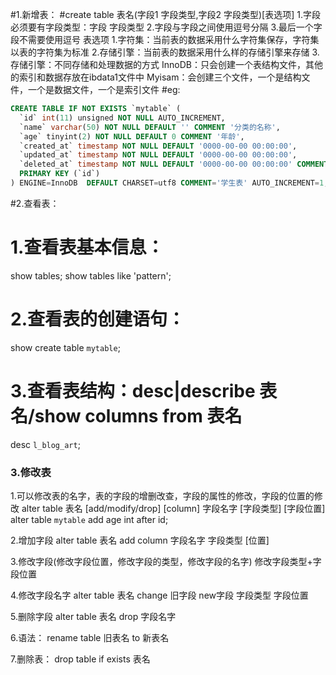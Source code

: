 #1.新增表：
#create table 表名(字段1 字段类型,字段2 字段类型)[表选项]
1.字段必须要有字段类型：字段 字段类型
2.字段与字段之间使用逗号分隔
3.最后一个字段不需要使用逗号
表选项
1.字符集：当前表的数据采用什么字符集保存，字符集以表的字符集为标准
2.存储引擎：当前表的数据采用什么样的存储引擎来存储
3.存储引擎：不同存储和处理数据的方式
InnoDB：只会创建一个表结构文件，其他的索引和数据存放在ibdata1文件中
Myisam：会创建三个文件，一个是结构文件，一个是数据文件，一个是索引文件
#eg:
```sql
CREATE TABLE IF NOT EXISTS `mytable` (
  `id` int(11) unsigned NOT NULL AUTO_INCREMENT,
  `name` varchar(50) NOT NULL DEFAULT '' COMMENT '分类的名称',
  `age` tinyint(2) NOT NULL DEFAULT 0 COMMENT '年龄',
  `created_at` timestamp NOT NULL DEFAULT '0000-00-00 00:00:00',
  `updated_at` timestamp NOT NULL DEFAULT '0000-00-00 00:00:00',
  `deleted_at` timestamp NOT NULL DEFAULT '0000-00-00 00:00:00' COMMENT '该文章删除时间',
  PRIMARY KEY (`id`)
) ENGINE=InnoDB  DEFAULT CHARSET=utf8 COMMENT='学生表' AUTO_INCREMENT=1;
```

#2.查看表：
#  1.查看表基本信息：
  show tables;
  show tables like 'pattern';
# 2.查看表的创建语句：
show create table `mytable`;
# 3.查看表结构：desc|describe 表名/show columns from 表名
  desc `l_blog_art`;

### 3.修改表
1.可以修改表的名字，表的字段的增删改查，字段的属性的修改，字段的位置的修改
alter table 表名 [add/modify/drop] [column] 字段名字 [字段类型] [字段位置]
   alter table `mytable` add age int after id;

2.增加字段
alter table 表名 add column 字段名字 字段类型 [位置]

3.修改字段(修改字段位置，修改字段的类型，修改字段的名字)
修改字段类型+字段位置

4.修改字段名字
alter table 表名 change 旧字段 new字段 字段类型 字段位置

5.删除字段
alter table 表名 drop 字段名字

6.语法：
rename table 旧表名 to 新表名

7.删除表：
drop table if exists 表名
